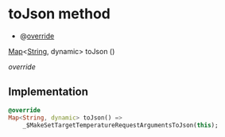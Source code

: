


# toJson method







- @[override](https://api.dart.dev/stable/2.12.3/dart-core/override-constant.html)

[Map](https://api.dart.dev/stable/2.12.3/dart-core/Map-class.html)&lt;[String](https://api.dart.dev/stable/2.12.3/dart-core/String-class.html), dynamic> toJson
()

_override_






## Implementation

```dart
@override
Map<String, dynamic> toJson() =>
    _$MakeSetTargetTemperatureRequestArgumentsToJson(this);
```







